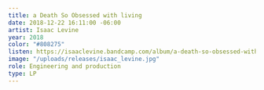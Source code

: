```yaml
---
title: a Death So Obsessed with living
date: 2018-12-22 16:11:00 -06:00
artist: Isaac Levine
year: 2018
color: "#808275"
listen: https://isaaclevine.bandcamp.com/album/a-death-so-obsessed-with-living
image: "/uploads/releases/isaac_levine.jpg"
role: Engineering and production
type: LP
---
```



